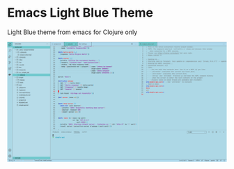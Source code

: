 # Emacs Light Blue Theme

Light Blue theme from emacs for Clojure only

![Screenshot](https://github.com/mihaildolghintev/light-blue/raw/master/theme.png)